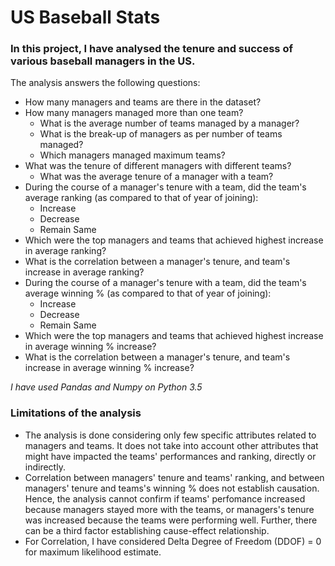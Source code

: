 # US Baseball Stats

### In this project, I have analysed the tenure and success of various baseball managers in the US. 

The analysis answers the following questions:
* How many managers and teams are there in the dataset?
* How many managers managed more than one team?
    * What is the average number of teams managed by a manager?
    * What is the break-up of managers as per number of teams managed?
    * Which managers managed maximum teams?
* What was the tenure of different managers with different teams?
    * What was the average tenure of a manager with a team?
* During the course of a manager's tenure with a team, did the team's average ranking (as compared to that of year of joining):
    * Increase
    * Decrease
    * Remain Same
* Which were the top managers and teams that achieved highest increase in average ranking?
* What is the correlation between a manager's tenure, and team's increase in average ranking?
* During the course of a manager's tenure with a team, did the team's average winning % (as compared to that of year of joining):
    * Increase
    * Decrease
    * Remain Same
* Which were the top managers and teams that achieved highest increase in average winning % increase?
* What is the correlation between a manager's tenure, and team's increase in average winning % increase?

_I have used Pandas and Numpy on Python 3.5_   


### Limitations of the analysis

* The analysis is done considering only few specific attributes related to managers and teams. It does not take into account other attributes that might have impacted the teams' performances and ranking, directly or indirectly.
* Correlation between managers' tenure and teams' ranking, and between managers' tenure and teams's winning % does not establish causation. Hence, the analysis cannot confirm if teams' perfomance increased because managers stayed more with the teams, or managers's tenure was increased because the teams were performing well. Further, there can be a third factor establishing cause-effect relationship.
* For Correlation, I have considered Delta Degree of Freedom (DDOF) = 0 for maximum likelihood estimate.
